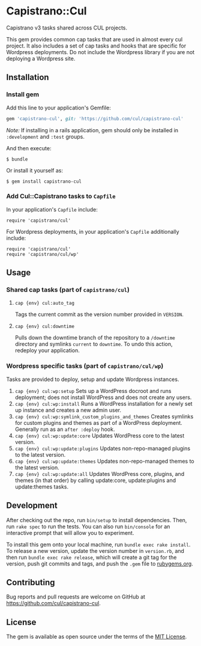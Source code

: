 # Capistrano::Cul

Capistrano v3 tasks shared across CUL projects.

This gem provides common cap tasks that are used in almost every cul project. It also includes a set of cap tasks and hooks that are specific for Wordpress deployments. Do not include the Wordpress library if you are not deploying a Wordpress site.

## Installation

### Install gem
Add this line to your application's Gemfile:

```ruby
gem 'capistrano-cul', git: 'https://github.com/cul/capistrano-cul'
```

_Note:_ If installing in a rails application, gem should only be installed in `:development` and `:test` groups.


And then execute:

    $ bundle

Or install it yourself as:

    $ gem install capistrano-cul

### Add Cul::Capistrano tasks to `Capfile`
In your application's `Capfile` include:

```
require 'capistrano/cul'
```

For Wordpress deployments, in your application's `Capfile` additionally include:
```
require 'capistrano/cul'
require 'capistrano/cul/wp'
```

## Usage
### Shared cap tasks (part of `capistrano/cul`)
1. `cap {env} cul:auto_tag`

   Tags the current commit as the version number provided in `VERSION`.
2. `cap {env} cul:downtime`

   Pulls down the downtime branch of the repository to a `/downtime` directory and symlinks `current` to `downtime`. To undo this action, redeploy your application.

### Wordpress specific tasks (part of `capistrano/cul/wp`)
Tasks are provided to deploy, setup and update Wordpress instances.
1. `cap {env} cul:wp:setup`
   Sets up a WordPress docroot and runs deployment; does not install WordPress and does not create any users.
2. `cap {env} cul:wp:install`
   Runs a WordPress installation for a newly set up instance and creates a new admin user.
3. `cap {env} cul:wp:symlink_custom_plugins_and_themes`
   Creates symlinks for custom plugins and themes as part of a WordPress deployment. Generally run as an `after :deploy` hook.
4. `cap {env} cul:wp:update:core`
   Updates WordPress core to the latest version.
5. `cap {env} cul:wp:update:plugins`
  Updates non-repo-managed plugins to the latest version.
6. `cap {env} cul:wp:update:themes`
   Updates non-repo-managed themes to the latest version.
7. `cap {env} cul:wp:update:all`
   Updates WordPress core, plugins, and themes (in that order) by calling update:core, update:plugins and update:themes tasks.

## Development

After checking out the repo, run `bin/setup` to install dependencies. Then, run `rake spec` to run the tests. You can also run `bin/console` for an interactive prompt that will allow you to experiment.

To install this gem onto your local machine, run `bundle exec rake install`. To release a new version, update the version number in `version.rb`, and then run `bundle exec rake release`, which will create a git tag for the version, push git commits and tags, and push the `.gem` file to [rubygems.org](https://rubygems.org).

## Contributing

Bug reports and pull requests are welcome on GitHub at https://github.com/cul/capistrano-cul.

## License

The gem is available as open source under the terms of the [MIT License](http://opensource.org/licenses/MIT).
